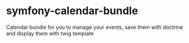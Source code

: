 # symfony-calendar-bundle
Calendar bundle for you to manage your events, save them with doctrine and display them with twig template
